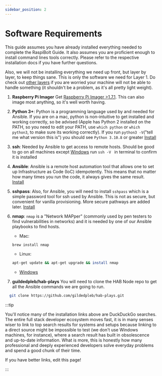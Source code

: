 ```yaml
---
sidebar_position: 2
---
```


# Software Requirements

This guide assumes you have already installed everything needed to complete the
RaspiBolt Guide. It also assumes you are proficient enough to install command
lines tools correctly. Please refer to the respective installation docs if you
have further questions.

Also, we will not be installing everything we need up front, but layer by layer,
to keep things sane. This is only the software we need for Layer 1. Do check out
[other layers](/docs/l2-k3s/control-prep) if you are worried your machine will
not be able to handle something (it shouldn't be a problem, as it's all pretty
light weight).

1. **Raspberry Pi Imager** Get
   [Raspberry Pi Imager >1.7.1](https://www.raspberrypi.com/software/). This can
   also image most anything, so it's well worth having.

1. **Python 3+**: Python is a programming language used by and needed for
   Ansible. If you are on a mac, python is non-intuitive to get installed and
   working correctly, so be advised (Apple has Python 2 installed on the PATH,
   so you need to edit your PATH, use `which python` or `which python3`, to make
   sure its working correctly). If you run `python3 -V`("tell me what version
   this is") you should see `Python 3.10.8` or greater
   [Install](https://realpython.com/installing-python/)

1. **ssh**: Needed by Ansible to get access to remote hosts. Should be good to
   go on all machines except
   [Windows](https://duckduckgo.com/?q=how+to+install+ssh+on+windows&t=ffab&ia=web)
   run `ssh -V ` in terminal to confirm it is installed

1. **Ansible**: Ansible is a remote host automation tool that allows one to set
   up Infrastructure as Code (IoC) idempotently. This means that no matter how
   many times you run the code, it always gives the same result.
   [Install](https://docs.ansible.com/ansible/latest/installation_guide/intro_installation.html)

1. **sshpass**: Also, for Ansible, you will need to install `sshpass` which is a
   simple password tool for ssh used by Ansible. This is not as secure, but
   convenient for vanilla provisioning. More secure pathways are added later.
   [Install](https://duckduckgo.com/?t=ffab&q=how+to+install+sshpass&ia=web)

1. **nmap**: `nmap` is a "Network MAPper" (commonly used by pen testers to find
   vulnerabilities in networks) and it is needed by one of our Ansible playbooks
   to find hosts.

   - Mac:

   ```bash
   brew install nmap
   ```

   - Linux:

   ```bash
   apt-get update && apt-get upgrade && install nmap
   ```

   - [Windows](https://duckduckgo.com/?t=ffab&q=how+to+install+nmap&ia=web)

1. **guildedpleb/hab-plays** You will need to clone the HAB Node repo to get all
   the Ansible commands we are going to run.

```bash
  git clone https://github.com/gildedpleb/hab-plays.git
```

:::tip

You'll notice many of the installation links above are DuckDuckGo searches. The
entire full stack developer ecosystem moves fast, it is in many senses wiser to
link to top search results for systems and setups because linking to a direct
source might be impossible to test (we don't use Windows machines, for
instance), where a search result has built in obsolescence and up-to-date
information. What is more, this is honestly how many professional and deeply
experienced developers solve everyday problems and spend a good chunk of their
time.

If you have better links, edit this page!

:::
